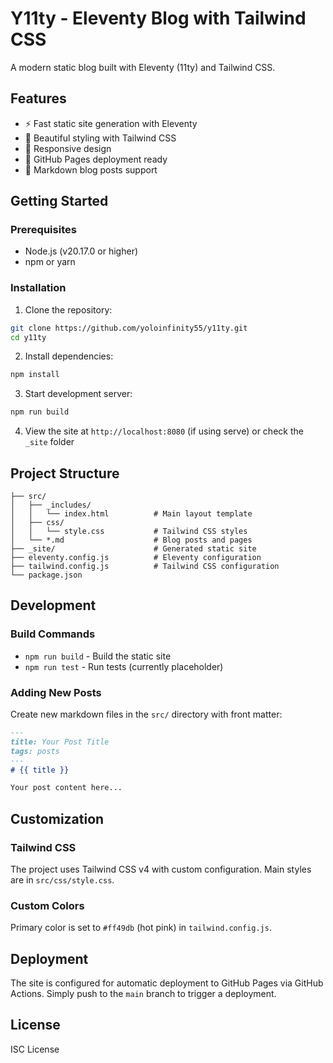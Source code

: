 # Y11ty - Eleventy Blog with Tailwind CSS

A modern static blog built with Eleventy (11ty) and Tailwind CSS.

## Features

- ⚡ Fast static site generation with Eleventy
- 🎨 Beautiful styling with Tailwind CSS
- 📱 Responsive design
- 🚀 GitHub Pages deployment ready
- 📝 Markdown blog posts support

## Getting Started

### Prerequisites

- Node.js (v20.17.0 or higher)
- npm or yarn

### Installation

1. Clone the repository:
```bash
git clone https://github.com/yoloinfinity55/y11ty.git
cd y11ty
```

2. Install dependencies:
```bash
npm install
```

3. Start development server:
```bash
npm run build
```

4. View the site at `http://localhost:8080` (if using serve) or check the `_site` folder

## Project Structure

```
├── src/
│   ├── _includes/
│   │   └── index.html          # Main layout template
│   ├── css/
│   │   └── style.css           # Tailwind CSS styles
│   └── *.md                    # Blog posts and pages
├── _site/                      # Generated static site
├── eleventy.config.js          # Eleventy configuration
├── tailwind.config.js          # Tailwind CSS configuration
└── package.json
```

## Development

### Build Commands

- `npm run build` - Build the static site
- `npm run test` - Run tests (currently placeholder)

### Adding New Posts

Create new markdown files in the `src/` directory with front matter:

```markdown
---
title: Your Post Title
tags: posts
---
# {{ title }}

Your post content here...
```

## Customization

### Tailwind CSS

The project uses Tailwind CSS v4 with custom configuration. Main styles are in `src/css/style.css`.

### Custom Colors

Primary color is set to `#ff49db` (hot pink) in `tailwind.config.js`.

## Deployment

The site is configured for automatic deployment to GitHub Pages via GitHub Actions. Simply push to the `main` branch to trigger a deployment.

## License

ISC License
